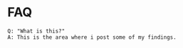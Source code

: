 # FAQ 
~~~~~~~~~~~~~~~~~~~~~~~~~~~~~~~~~~~~~~~~~~~~~~~~~~~~~~~~~~~~~~~~~~~~~~~~~~~
Q: "What is this?"
A: This is the area where i post some of my findings.
~~~~~~~~~~~~~~~~~~~~~~~~~~~~~~~~~~~~~~~~~~~~~~~~~~~~~~~~~~~~~~~~~~~~~~~~~~~
~~~~~~~~~~~~~~~~~~~~~~~~~~~~~~~~~~~~~~~~~~~~~~~~~~~~~~~~~~~~~~~~~~~~~~~~~~~
